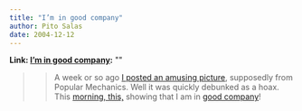 ```yaml
---
title: "I’m in good company"
author: Pito Salas
date: 2004-12-12
---
```


**Link: [I’m in good company](None):** ""


>>

>> A week or so ago [I posted an amusing
picture](</weblogs/archives/000523.html>), supposedly from Popular Mechanics.
Well it was quickly debunked as a hoax. This [morning,
this,](<http://news.zdnet.com/2100-3513_22-5484053.html>) showing that I am in
[good company](<http://radio.weblogs.com/0001011/2004/12/11.html#a8862>)!


